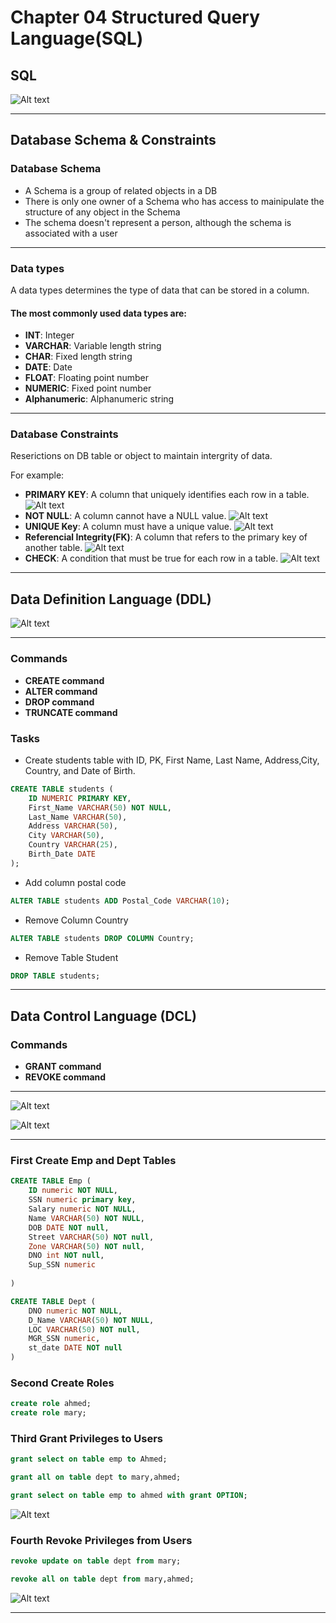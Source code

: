 # Chapter 04 Structured Query Language(SQL) 

## SQL

![Alt text](ScreenShots/36.png)

---
## Database Schema & Constraints 

### Database Schema

- A Schema is a group of related objects in a DB
- There is only one owner of a Schema who has access to mainipulate the structure of any object in the Schema
- The schema doesn't represent a person, although the schema is associated with a user

---

### Data types

A data types determines the type of data that can be stored in a column.

#### The most commonly used data types are:
- **INT**: Integer
- **VARCHAR**: Variable length string
- **CHAR**: Fixed length string
- **DATE**: Date
- **FLOAT**: Floating point number
- **NUMERIC**: Fixed point number
- **Alphanumeric**: Alphanumeric string

---

### Database Constraints

Reserictions on DB table or object to maintain intergrity of data.

For example:
- **PRIMARY KEY**: A column that uniquely identifies each row in a table.
![Alt text](ScreenShots/37.png)
- **NOT NULL**: A column cannot have a NULL value.
![Alt text](ScreenShots/38.png)
- **UNIQUE Key**: A column must have a unique value.
![Alt text](ScreenShots/39.png)
- **Referencial Integrity(FK)**: A column that refers to the primary key of another table.
![Alt text](ScreenShots/40.png)
- **CHECK**: A condition that must be true for each row in a table.
![Alt text](ScreenShots/41.png)

---


## Data Definition Language (DDL)

![Alt text](ScreenShots/42.png)

---

### Commands

- **CREATE command**
- **ALTER command**
- **DROP command**
- **TRUNCATE command**

### Tasks

- Create students table with ID, PK, First Name, Last Name,  Address,City, Country, and Date of Birth.

```sql
CREATE TABLE students (
    ID NUMERIC PRIMARY KEY,
    First_Name VARCHAR(50) NOT NULL,
    Last_Name VARCHAR(50),
    Address VARCHAR(50),
    City VARCHAR(50),
    Country VARCHAR(25),
    Birth_Date DATE
);
```
- Add column postal code

```sql
ALTER TABLE students ADD Postal_Code VARCHAR(10);
```

- Remove Column Country


```sql
ALTER TABLE students DROP COLUMN Country;
```

- Remove Table Student

```sql
DROP TABLE students;
```

---

## Data Control Language (DCL)

### Commands

- **GRANT command**
- **REVOKE command**

---

![Alt text](ScreenShots/43.png)

![Alt text](ScreenShots/44.png)

---

### First Create Emp and Dept Tables

```sql
CREATE TABLE Emp (
    ID numeric NOT NULL,
    SSN numeric primary key,
    Salary numeric NOT NULL,
    Name VARCHAR(50) NOT NULL,
    DOB DATE NOT null,
    Street VARCHAR(50) NOT null,
    Zone VARCHAR(50) NOT null,
    DNO int NOT null,
    Sup_SSN numeric
    
)

CREATE TABLE Dept (
    DNO numeric NOT NULL,
    D_Name VARCHAR(50) NOT NULL,
    LOC VARCHAR(50) NOT null,
    MGR_SSN numeric,
    st_date DATE NOT null
)
```
### Second Create Roles

```sql
create role ahmed;
create role mary;
```

### Third Grant Privileges to Users

```sql
grant select on table emp to Ahmed;

grant all on table dept to mary,ahmed;

grant select on table emp to ahmed with grant OPTION;
```

![Alt text](ScreenShots/45.png)

### Fourth Revoke Privileges from Users

```sql
revoke update on table dept from mary;

revoke all on table dept from mary,ahmed;
```

![Alt text](ScreenShots/46.png)

---


